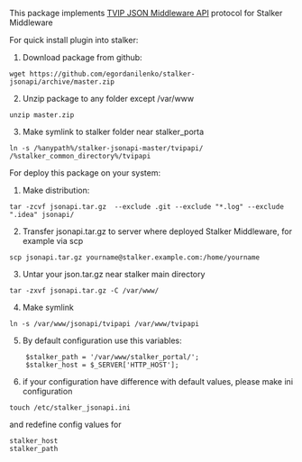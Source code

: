 This package implements [TVIP JSON Middleware API](http://wiki.tvip.ru/en/tvip_json_middleware_api/1) protocol for Stalker Middleware

For quick install plugin into stalker:

1) Download package from github:
```
wget https://github.com/egordanilenko/stalker-jsonapi/archive/master.zip

```
2) Unzip package to any folder except /var/www
```
unzip master.zip
```

3) Make symlink to stalker folder near stalker_porta
 
```
ln -s /%anypath%/stalker-jsonapi-master/tvipapi/ /%stalker_common_directory%/tvipapi
```


For deploy this package on your system:

1) Make distribution: 
```
tar -zcvf jsonapi.tar.gz  --exclude .git --exclude "*.log" --exclude ".idea" jsonapi/
```

2) Transfer jsonapi.tar.gz to server where deployed Stalker Middleware, for example via scp
```
scp jsonapi.tar.gz yourname@stalker.example.com:/home/yourname
```

3) Untar your json.tar.gz near stalker main directory
```
tar -zxvf jsonapi.tar.gz -C /var/www/
```

4) Make symlink
```
ln -s /var/www/jsonapi/tvipapi /var/www/tvipapi
```
5)  By default configuration use this variables:
```
    $stalker_path = '/var/www/stalker_portal/';
    $stalker_host = $_SERVER['HTTP_HOST'];     
```
6) if your configuration have difference with default values, please make ini configuration
 ```
touch /etc/stalker_jsonapi.ini
```
and redefine config values for 
```
stalker_host
stalker_path
```
